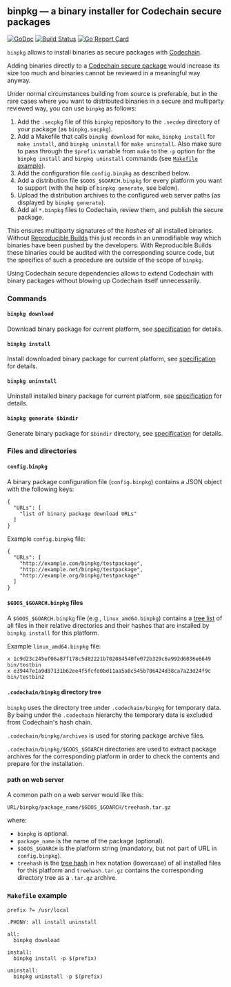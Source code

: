 binpkg — a binary installer for Codechain secure packages
---------------------------------------------------------

[![GoDoc](https://img.shields.io/badge/go-documentation-blue.svg?style=flat-square)](https://godoc.org/github.com/frankbraun/binpkg)
[![Build
Status](https://img.shields.io/travis/frankbraun/binpkg.svg?style=flat-square)](https://travis-ci.org/frankbraun/binpkg)
[![Go Report
Card](https://goreportcard.com/badge/github.com/frankbraun/binpkg?style=flat-square)](https://goreportcard.com/report/github.com/frankbraun/binpkg)

`binpkg` allows to install binaries as secure packages with
[Codechain](https://github.com/frankbraun/codechain).

Adding binaries directly to a [Codechain secure
package](https://godoc.org/github.com/frankbraun/codechain/secpkg) would
increase its size too much and binaries cannot be reviewed in a
meaningful way anyway.

Under normal circumstances building from source is preferable, but in
the rare cases where you want to distributed binaries in a secure and
multiparty reviewed way, you can use `binpkg` as follows:

1.  Add the `.secpkg` file of this `binpkg` repository to the `.secdep`
    directory of your package (as `binpkg.secpkg`).
2.  Add a Makefile that calls `binpkg download` for `make`,
    `binpkg install` for `make install`, and `binpkg uninstall` for
    `make uninstall`. Also make sure to pass through the `$prefix`
    variable from `make` to the `-p` option for the `binpkg install` and
    `binpkg uninstall` commands (see [`Makefile`
    example](#makefile-example)).
3.  Add the configuration file `config.binpkg` as described below.
4.  Add a distribution file `$GOOS_$GOARCH.binpkg` for every platform
    you want to support (with the help of `binpkg generate`, see below).
5.  Upload the distribution archives to the configured web server paths
    (as displayed by `binpkg generate`).
6.  Add all `*.binpkg` files to Codechain, review them, and publish the
    secure package.

This ensures multiparty signatures of the _hashes_ of all installed
binaries. Without [Reproducible
Builds](https://reproducible-builds.org/) this just records in an
unmodifiable way which binaries have been pushed by the developers. With
Reproducible Builds these binaries could be audited with the
corresponding source code, but the specifics of such a procedure are
outside of the scope of `binpkg`.

Using Codechain secure dependencies allows to extend Codechain with
binary packages without blowing up Codechain itself unnecessarily.

### Commands

#### `binpkg download`

Download binary package for current platform, see
[specification](https://godoc.org/github.com/frankbraun/binpkg/pkg#hdr-Download_specification)
for details.

#### `binpkg install`

Install downloaded binary package for current platform, see
[specification](https://godoc.org/github.com/frankbraun/binpkg/pkg#hdr-Install_specification)
for details.

#### `binpkg uninstall`

Uninstall installed binary package for current platform, see
[specification](https://godoc.org/github.com/frankbraun/binpkg/pkg#hdr-Uninstall_specification)
for details.

#### `binpkg generate $bindir`

Generate binary package for `$bindir` directory, see
[specification](https://godoc.org/github.com/frankbraun/binpkg/pkg#hdr-Generate_specification)
for details.

### Files and directories

#### `config.binpkg`

A binary package configuration file (`config.binpkg`) contains a JSON
object with the following keys:

    {
      "URLs": [
        "list of binary package download URLs"
      ]
    }

Example `config.binpkg` file:

    {
      "URLs": [
        "http://example.com/binpkg/testpackage",
        "http://example.net/binpkg/testpackage",
        "http://example.org/binpkg/testpackage"
      ]
    }

#### `$GOOS_$GOARCH.binpkg` files

A `$GOOS_$GOARCH.binpkg` file (e.g., `linux_amd64.binpkg`) contains a
[tree list](https://godoc.org/github.com/frankbraun/codechain/tree) of
all files in their relative directories and their hashes that are
installed by `binpkg install` for this platform.

Example `linux_amd64.binpkg` file:

    x 1c9d23c245ef06a87f178c5d82221b702084540fe072b329c6a992d6036e6649 bin/testbin
    x e39447e1a9d87131b62ee4f5fcfe0bd11aa5a8c545b706424d38ca7a23d24f9c bin/testbin2

#### `.codechain/binpkg` directory tree

`binpkg` uses the directory tree under `.codechain/binpkg` for temporary
data. By being under the `.codechain` hierarchy the temporary data is
excluded from Codechain's hash chain.

`.codechain/binpkg/archives` is used for storing package archive files.

`.codechain/binpkg/$GOOS_$GOARCH` directories are used to extract
package archives for the corresponding platform in order to check the
contents and prepare for the installation.

#### path on web server

A common path on a web server would like this:

    URL/binpkg/package_name/$GOOS_$GOARCH/treehash.tar.gz

where:

-   `binpkg` is optional.
-   `package_name` is the name of the package (optional).
-   `$GOOS_$GOARCH` is the platform string (mandatory, but not part of
    URL in `config.binpkg`).
-   `treehash` is the [tree
    hash](https://godoc.org/github.com/frankbraun/codechain/tree) in hex
    notation (lowercase) of all installed files for this platform and
    `treehash.tar.gz` contains the corresponding directory tree as a
    `.tar.gz` archive.

### `Makefile` example

    prefix ?= /usr/local

    .PHONY: all install uninstall

    all:
      binpkg download

    install:
      binpkg install -p $(prefix)

    uninstall:
      binpkg uninstall -p $(prefix)
